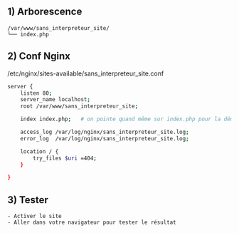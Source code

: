 ## **1) Arborescence**
```
/var/www/sans_interpreteur_site/
└── index.php
```

## **2) Conf Nginx**
/etc/nginx/sites-available/sans_interpreteur_site.conf
```sh
server {
    listen 80;
    server_name localhost;
    root /var/www/sans_interpreteur_site;

    index index.php;   # on pointe quand même sur index.php pour la démo

    access_log /var/log/nginx/sans_interpreteur_site.log;
    error_log  /var/log/nginx/sans_interpreteur_site.log;

    location / {
        try_files $uri =404;
    }

}
```

## **3) Tester**
```
- Activer le site
- Aller dans votre navigateur pour tester le résultat
```

